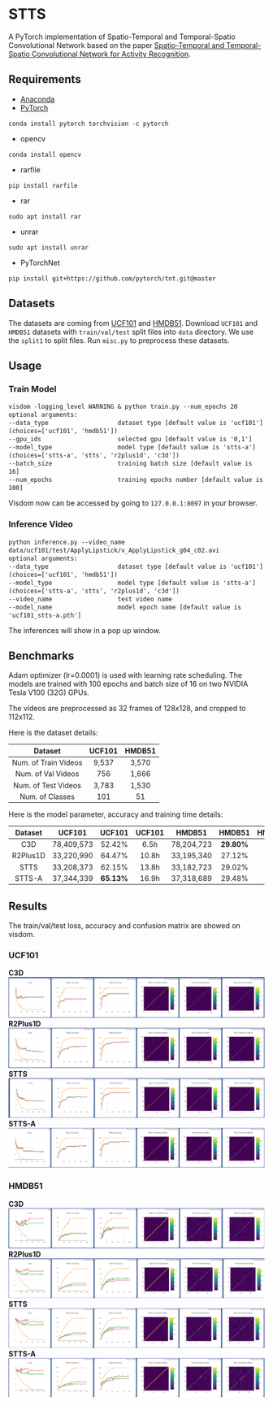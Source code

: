 # STTS
A PyTorch implementation of Spatio-Temporal and Temporal-Spatio Convolutional Network based on the paper 
[Spatio-Temporal and Temporal-Spatio Convolutional Network for Activity Recognition]().

## Requirements
- [Anaconda](https://www.anaconda.com/download/)
- [PyTorch](https://pytorch.org)
```
conda install pytorch torchvision -c pytorch
```
- opencv
```
conda install opencv
```
- rarfile
```
pip install rarfile
```
- rar
```
sudo apt install rar
```
- unrar
```
sudo apt install unrar
```
- PyTorchNet
```
pip install git+https://github.com/pytorch/tnt.git@master
```

## Datasets
The datasets are coming from [UCF101](http://crcv.ucf.edu/data/UCF101.php) and 
[HMDB51](http://serre-lab.clps.brown.edu/resource/hmdb-a-large-human-motion-database/).
Download `UCF101` and `HMDB51` datasets with `train/val/test` split files into `data` directory.
We use the `split1` to split files. Run `misc.py` to preprocess these datasets.

## Usage
### Train Model
```
visdom -logging_level WARNING & python train.py --num_epochs 20
optional arguments:
--data_type                   dataset type [default value is 'ucf101'](choices=['ucf101', 'hmdb51'])
--gpu_ids                     selected gpu [default value is '0,1']
--model_type                  model type [default value is 'stts-a'](choices=['stts-a', 'stts', 'r2plus1d', 'c3d'])
--batch_size                  training batch size [default value is 16]
--num_epochs                  training epochs number [default value is 100]
```
Visdom now can be accessed by going to `127.0.0.1:8097` in your browser.

### Inference Video
```
python inference.py --video_name data/ucf101/test/ApplyLipstick/v_ApplyLipstick_g04_c02.avi
optional arguments:
--data_type                   dataset type [default value is 'ucf101'](choices=['ucf101', 'hmdb51'])
--model_type                  model type [default value is 'stts-a'](choices=['stts-a', 'stts', 'r2plus1d', 'c3d'])
--video_name                  test video name
--model_name                  model epoch name [default value is 'ucf101_stts-a.pth']
```
The inferences will show in a pop up window.

## Benchmarks
Adam optimizer (lr=0.0001) is used with learning rate scheduling. The models are trained with 100 epochs and batch size 
of 16 on two NVIDIA Tesla V100 (32G) GPUs. 

The videos are preprocessed as 32 frames of 128x128, and cropped to 112x112.

Here is the dataset details:
<table>
  <thead>
    <tr>
      <th>Dataset</th>
      <th>UCF101</th>
      <th>HMDB51</th>
    </tr>
  </thead>
  <tbody>
    <tr>
      <td align="center">Num. of Train Videos</td>
      <td align="center">9,537</td>
      <td align="center">3,570</td>
    </tr>
    <tr>
      <td align="center">Num. of Val Videos</td>
      <td align="center">756</td>
      <td align="center">1,666</td>
    </tr>
    <tr>
      <td align="center">Num. of Test Videos</td>
      <td align="center">3,783</td>
      <td align="center">1,530</td>
    </tr>
    <tr>
      <td align="center">Num. of Classes</td>
      <td align="center">101</td>
      <td align="center">51</td>
    </tr>
  </tbody>
</table>

Here is the model parameter, accuracy and training time details:
<table>
  <thead>
    <tr>
      <th>Dataset</th>
      <th>UCF101</th>
      <th>UCF101</th>
      <th>UCF101</th>
      <th>HMDB51</th>
      <th>HMDB51</th>
      <th>HMDB51</th>
    </tr>
  </thead>
  <tbody>
    <tr>
      <td align="center">C3D</td>
      <td align="center">78,409,573</td>
      <td align="center">52.42%</td>
      <td align="center">6.5h</td>
      <td align="center">78,204,723</td>
      <td align="center"><b>29.80%</b></td>
      <td align="center">2.4h</td>
    </tr>
    <tr>
      <td align="center">R2Plus1D</td>
      <td align="center">33,220,990</td>
      <td align="center">64.47%</td>
      <td align="center">10.8h</td>
      <td align="center">33,195,340</td>
      <td align="center">27.12%</td>
      <td align="center">3.9h</td>
    </tr>
    <tr>
      <td align="center">STTS</td>
      <td align="center">33,208,373</td>
      <td align="center">62.15%</td>
      <td align="center">13.8h</td>
      <td align="center">33,182,723</td>
      <td align="center">29.02%</td>
      <td align="center">5.2h</td>
    </tr>
    <tr>
      <td align="center">STTS-A</td>
      <td align="center">37,344,339</td>
      <td align="center"><b>65.13%</b></td>
      <td align="center">16.9h</td>
      <td align="center">37,318,689</td>
      <td align="center">29.48%</td>
      <td align="center">6.3h</td>
    </tr>
  </tbody>
</table>

## Results
The train/val/test loss, accuracy and confusion matrix are showed on visdom. 
### UCF101
**C3D**
![result](results/ucf101_c3d.png)
**R2Plus1D**
![result](results/ucf101_r2plus1d.png)
**STTS**
![result](results/ucf101_stts.png)
**STTS-A**
![result](results/ucf101_stts-a.png)

### HMDB51
**C3D**
![result](results/hmdb51_c3d.png)
**R2Plus1D**
![result](results/hmdb51_r2plus1d.png)
**STTS**
![result](results/hmdb51_stts.png)
**STTS-A**
![result](results/hmdb51_stts-a.png)

